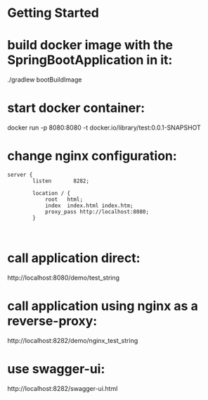 # Getting Started

# build docker image with the SpringBootApplication in it: 
./gradlew bootBuildImage

# start docker container: 
docker run -p 8080:8080 -t docker.io/library/test:0.0.1-SNAPSHOT

# change nginx configuration:

```
server {
        listen       8282;
        
        location / {
            root   html;
            index  index.html index.htm;
            proxy_pass http://localhost:8080;
        }
                
                
```

# call application direct:
http://localhost:8080/demo/test_string

# call application using nginx as a reverse-proxy:
http://localhost:8282/demo/nginx_test_string

# use swagger-ui:
http://localhost:8282/swagger-ui.html



